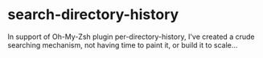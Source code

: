 # search-directory-history
In support of Oh-My-Zsh plugin per-directory-history, I've created a crude searching mechanism, not having time to paint it, or build it to scale...
